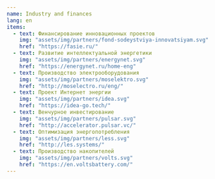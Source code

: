 ```yaml
---
name: Industry and finances
lang: en
items:
  - text: Финансирование инновационных проектов
    img: "assets/img/partners/fond-sodeystviya-innovatsiyam.svg"
    href: "https://fasie.ru/"
  - text: Развитие интеллектуальной энергетики
    img: "assets/img/partners/energynet.svg"
    href: "https://energynet.ru/home-eng"
  - text: Производство электрооборудования
    img: "assets/img/partners/moselektro.svg"
    href: "http://moselectro.ru/eng/"
  - text: Проект Интернет энергии
    img: "assets/img/partners/idea.svg"
    href: "https://idea-go.tech/"
  - text: Венчурное инвестирование
    img: "assets/img/partners/pulsar.svg"
    href: "http://accelerator.pulsar.vc/"
  - text: Оптимизация энергопотребления
    img: "assets/img/partners/less.svg"
    href: "http://les.systems/"
  - text: Производство накопителей
    img: "assets/img/partners/volts.svg"
    href: "https://en.voltsbattery.com/"
---
```

